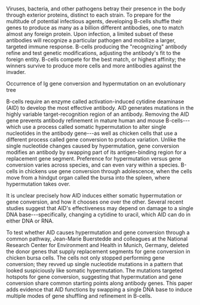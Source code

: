 Viruses, bacteria, and other pathogens betray their presence in the body
through exterior proteins, distinct to each strain. To prepare for the
multitude of potential infectious agents, developing B-cells shuffle
their genes to produce as many as a billion different antibodies, one to
match almost any foreign protein. Upon infection, a limited subset of
these antibodies will recognize a particular pathogen and mobilize a
larger, targeted immune response. B-cells producing the "recognizing"
antibody refine and test genetic modifications, adjusting the
antibody\'s fit to the foreign entity. B-cells compete for the best
match, or highest affinity; the winners survive to produce more cells
and more antibodies against the invader.

Occurrence of Ig gene conversion and hypermutation on an evolutionary
tree

B-cells require an enzyme called activation-induced cytidine deaminase
(AID) to develop the most effective antibody. AID generates mutations in
the highly variable target-recognition region of an antibody. Removing
the AID gene prevents antibody refinement in mature human and mouse
B-cells---which use a process called somatic hypermutation to alter
single nucleotides in the antibody gene---as well as chicken cells that
use a different process called gene conversion to produce variation.
Unlike the single nucleotide changes caused by hypermutation, gene
conversion modifies an antibody by swapping part of its antigen-binding
region for a replacement gene segment. Preference for hypermutation
versus gene conversion varies across species, and can even vary within a
species. B-cells in chickens use gene conversion through adolescence,
when the cells move from a hindgut organ called the bursa into the
spleen, where hypermutation takes over.

It is unclear precisely how AID induces either somatic hypermutation or
gene conversion, and how it chooses one over the other. Several recent
studies suggest that AID\'s effectiveness may depend on damage to a
single DNA base---specifically, changing a cytidine to uracil, which AID
can do in either DNA or RNA.

To test whether AID causes hypermutation and gene conversion through a
common pathway, Jean-Marie Buerstedde and colleagues at the National
Research Center for Environment and Health in Munich, Germany, deleted
the donor genes that supply replacement segments for gene conversion in
chicken bursa cells. The cells not only stopped performing gene
conversion; they revved up single nucleotide mutations in a pattern that
looked suspiciously like somatic hypermutation. The mutations targeted
hotspots for gene conversion, suggesting that hypermutation and gene
conversion share common starting points along antibody genes. This paper
adds evidence that AID functions by swapping a single DNA base to induce
multiple modes of gene shuffling and refinement in B-cells.
